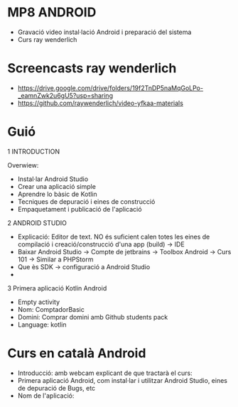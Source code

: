 # MP8 ANDROID

- Gravació video instal·lació Android i preparació del sistema
- Curs ray wenderlich

# Screencasts ray wenderlich

- https://drive.google.com/drive/folders/19f2TnDP5naMqGoLPo-_eamnZwk2u6gU5?usp=sharing
- https://github.com/raywenderlich/video-yfkaa-materials

# Guió

1 INTRODUCTION

Overwiew:
- Instal·lar Android Studio
- Crear una aplicació simple
- Aprendre lo bàsic de Kotlin
- Tecniques de depuració i eines de construcció
- Empaquetament i publicació de l'aplicació

2 ANDROID STUDIO

- Explicació: Editor de text. NO és suficient calen totes les eines de compilació i creació/construcció d'una app (build) -> IDE
- Baixar Android Studio -> Compte de jetbrains -> Toolbox Android -> Curs 101 -> Similar a PHPStorm
- Que ès SDK -> configuració a Android Studio
- 
3 Primera aplicació Kotlin Android
- Empty activity 
- Nom: ComptadorBasic
- Domini: Comprar domini amb Github students pack
- Language: kotlin

# Curs en català Android

- Introducció: amb webcam explicant de que tractarà el curs:
- Primera aplicació Android, com instal·lar i utilitzar Android Studio, eines de depuració de Bugs, etc
- Nom de l'aplicació: 
